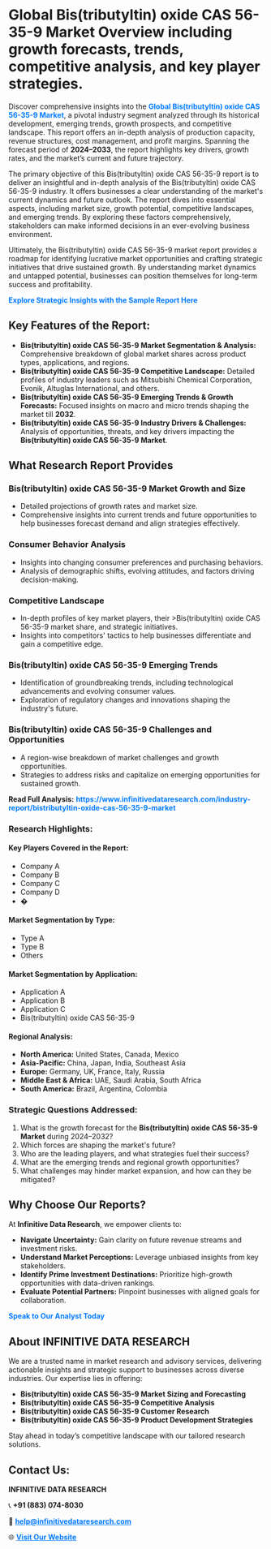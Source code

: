 <h1>Global Bis(tributyltin) oxide CAS 56-35-9 Market Overview including growth forecasts, trends, competitive analysis, and key player strategies.</h1>
<p>
Discover comprehensive insights into the 
<a href="https://www.infinitivedataresearch.com/industry-report/bistributyltin-oxide-cas-56-35-9-market" rel="dofollow" style="color: #007BFF; text-decoration: none;"><strong>Global Bis(tributyltin) oxide CAS 56-35-9 Market</strong></a>, a pivotal industry segment analyzed through its historical development, emerging trends, growth prospects, and competitive landscape. This report offers an in-depth analysis of production capacity, revenue structures, cost management, and profit margins. Spanning the forecast period of <strong>2024–2033</strong>, the report highlights key drivers, growth rates, and the market’s current and future trajectory.
</p>
<p>
The primary objective of this Bis(tributyltin) oxide CAS 56-35-9 report is to deliver an insightful and in-depth analysis of the Bis(tributyltin) oxide CAS 56-35-9 industry. It offers businesses a clear understanding of the market's current dynamics and future outlook. The report dives into essential aspects, including market size, growth potential, competitive landscapes, and emerging trends. By exploring these factors comprehensively, stakeholders can make informed decisions in an ever-evolving business environment.
</p>
<p>
Ultimately, the Bis(tributyltin) oxide CAS 56-35-9 market report provides a roadmap for identifying lucrative market opportunities and crafting strategic initiatives that drive sustained growth. By understanding market dynamics and untapped potential, businesses can position themselves for long-term success and profitability.
</p>
<p>
<a href="https://www.infinitivedataresearch.com/request-sample/reportId=112059" style="color: #007BFF; text-decoration: none;"><strong>Explore Strategic Insights with the Sample Report Here</strong></a>
</p>

<h2>Key Features of the Report:</h2>
<ul>
<li><strong>Bis(tributyltin) oxide CAS 56-35-9 Market Segmentation & Analysis:</strong> Comprehensive breakdown of global market shares across product types, applications, and regions.</li>
<li><strong>Bis(tributyltin) oxide CAS 56-35-9 Competitive Landscape:</strong> Detailed profiles of industry leaders such as Mitsubishi Chemical Corporation, Evonik, Altuglas International, and others.</li>
<li><strong>Bis(tributyltin) oxide CAS 56-35-9 Emerging Trends & Growth Forecasts:</strong> Focused insights on macro and micro trends shaping the market till <strong>2032</strong>.</li>
<li><strong>Bis(tributyltin) oxide CAS 56-35-9 Industry Drivers & Challenges:</strong> Analysis of opportunities, threats, and key drivers impacting the <strong>Bis(tributyltin) oxide CAS 56-35-9 Market</strong>.</li>
</ul>

<h2>What Research Report Provides</h2>
<h3>Bis(tributyltin) oxide CAS 56-35-9 Market Growth and Size</h3>
<ul>
<li>Detailed projections of growth rates and market size.</li>
<li>Comprehensive insights into current trends and future opportunities to help businesses forecast demand and align strategies effectively.</li>
</ul>

<h3>Consumer Behavior Analysis</h3>
<ul>
<li>Insights into changing consumer preferences and purchasing behaviors.</li>
<li>Analysis of demographic shifts, evolving attitudes, and factors driving decision-making.</li>
</ul>

<h3>Competitive Landscape</h3>
<ul>
<li>In-depth profiles of key market players, their >Bis(tributyltin) oxide CAS 56-35-9 market share, and strategic initiatives.</li>
<li>Insights into competitors' tactics to help businesses differentiate and gain a competitive edge.</li>
</ul>

<h3>Bis(tributyltin) oxide CAS 56-35-9 Emerging Trends</h3>
<ul>
<li>Identification of groundbreaking trends, including technological advancements and evolving consumer values.</li>
<li>Exploration of regulatory changes and innovations shaping the industry's future.</li>
</ul>

<h3>Bis(tributyltin) oxide CAS 56-35-9 Challenges and Opportunities</h3>
<ul>
<li>A region-wise breakdown of market challenges and growth opportunities.</li>
<li>Strategies to address risks and capitalize on emerging opportunities for sustained growth.</li>
</ul>
<p><strong>Read Full Analysis:</strong> <a href="https://www.infinitivedataresearch.com/industry-report/bistributyltin-oxide-cas-56-35-9-market" rel="dofollow" style="color: #007BFF; text-decoration: none;"><strong>https://www.infinitivedataresearch.com/industry-report/bistributyltin-oxide-cas-56-35-9-market</strong></a></p>
<h3>Research Highlights:</h3>
<h4>Key Players Covered in the Report:</h4>
<ul><li>Company A</li><li>Company B</li><li>Company C</li><li>Company D</li><li>�</li></ul>
<h4>Market Segmentation by Type:</h4>
<ul><li>Type A</li><li>Type B</li><li>Others</li></ul>
<h4>Market Segmentation by Application:</h4>
<ul><li>Application A</li><li>Application B</li><li>Application C</li><li>Bis(tributyltin) oxide CAS 56-35-9</li></ul>

<h4>Regional Analysis:</h4>
<ul>
<li><strong>North America:</strong> United States, Canada, Mexico</li>
<li><strong>Asia-Pacific:</strong> China, Japan, India, Southeast Asia</li>
<li><strong>Europe:</strong> Germany, UK, France, Italy, Russia</li>
<li><strong>Middle East & Africa:</strong> UAE, Saudi Arabia, South Africa</li>
<li><strong>South America:</strong> Brazil, Argentina, Colombia</li>
</ul>

<h3>Strategic Questions Addressed:</h3>
<ol>
<li>What is the growth forecast for the <strong>Bis(tributyltin) oxide CAS 56-35-9 Market</strong> during 2024–2032?</li>
<li>Which forces are shaping the market's future?</li>
<li>Who are the leading players, and what strategies fuel their success?</li>
<li>What are the emerging trends and regional growth opportunities?</li>
<li>What challenges may hinder market expansion, and how can they be mitigated?</li>
</ol>

<h2>Why Choose Our Reports?</h2>
<p>At <strong>Infinitive Data Research</strong>, we empower clients to:</p>
<ul>
<li><strong>Navigate Uncertainty:</strong> Gain clarity on future revenue streams and investment risks.</li>
<li><strong>Understand Market Perceptions:</strong> Leverage unbiased insights from key stakeholders.</li>
<li><strong>Identify Prime Investment Destinations:</strong> Prioritize high-growth opportunities with data-driven rankings.</li>
<li><strong>Evaluate Potential Partners:</strong> Pinpoint businesses with aligned goals for collaboration.</li>
</ul>
<p><a href="https://www.infinitivedataresearch.com/industry-report/bistributyltin-oxide-cas-56-35-9-market" rel="dofollow" style="color: #007BFF; text-decoration: none;"><strong>Speak to Our Analyst Today</strong></a></p>

<h2>About INFINITIVE DATA RESEARCH</h2>
<p>We are a trusted name in market research and advisory services, delivering actionable insights and strategic support to businesses across diverse industries. Our expertise lies in offering:</p>
<ul>
<li><strong>Bis(tributyltin) oxide CAS 56-35-9 Market Sizing and Forecasting</strong></li>
<li><strong>Bis(tributyltin) oxide CAS 56-35-9 Competitive Analysis</strong></li>
<li><strong>Bis(tributyltin) oxide CAS 56-35-9 Customer Research</strong></li>
<li><strong>Bis(tributyltin) oxide CAS 56-35-9 Product Development Strategies</strong></li>
</ul>
<p>Stay ahead in today’s competitive landscape with our tailored research solutions.</p>

<h2>Contact Us:</h2>
<p><strong>INFINITIVE DATA RESEARCH</strong></p>
<p>📞 <strong>+91 (883) 074-8030</strong></p>
<p>📧 <strong><a href="mailto:help@infinitivedataresearch.com" style="color: #007BFF;">help@infinitivedataresearch.com</a></strong></p>
<p>🌐 <strong><a href="https://www.infinitivedataresearch.com" rel="dofollow" style="color: #007BFF;">Visit Our Website</a></strong></p>